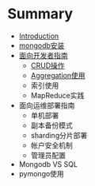 # Summary

* [Introduction](README.md)
* [mongodb安装](chapter1.md)
* [面向开发者指南](chapter2.md)
   * [CRUD操作](crud_usage.md)
   * [Aggregation使用](aggregation_usage.md)
   * 索引使用
   * MapReduce实践
* 面向运维部署指南
   * 单机部署
   * 副本备份模式
   * sharding分片部署
   * 帐户安全机制
   * 管理员配置
* Mongodb VS SQL
* pymongo使用

